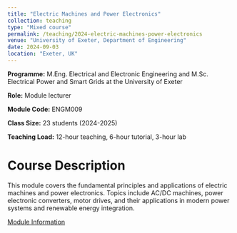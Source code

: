 ```yaml
---
title: "Electric Machines and Power Electronics"
collection: teaching
type: "Mixed course"
permalink: /teaching/2024-electric-machines-power-electronics
venue: "University of Exeter, Department of Engineering"
date: 2024-09-03
location: "Exeter, UK"
---
```


**Programme:** M.Eng. Electrical and Electronic Engineering and M.Sc. Electrical Power and Smart Grids at the University of Exeter

**Role:** Module lecturer

**Module Code:** ENGM009

**Class Size:** 23 students (2024-2025)

**Teaching Load:** 12-hour teaching, 6-hour tutorial, 3-hour lab

Course Description
======
This module covers the fundamental principles and applications of electric machines and power electronics. Topics include AC/DC machines, power electronic converters, motor drives, and their applications in modern power systems and renewable energy integration.

[Module Information](https://www.exeter.ac.uk/study/studyinformation/modules/info/?moduleCode=ENGM009&ay=2025&sys=1) 